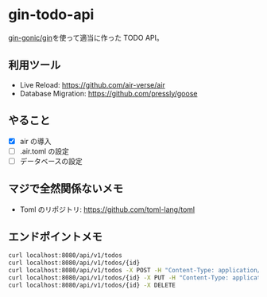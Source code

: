 # gin-todo-api

[gin-gonic/gin](https://github.com/gin-gonic/gin)を使って適当に作った TODO API。

## 利用ツール

- Live Reload: https://github.com/air-verse/air
- Database Migration: https://github.com/pressly/goose

## やること

- [x] air の導入
- [ ] .air.toml の設定
- [ ] データベースの設定

## マジで全然関係ないメモ

- Toml のリポジトリ: https://github.com/toml-lang/toml

## エンドポイントメモ

```sh
curl localhost:8080/api/v1/todos
curl localhost:8080/api/v1/todos/{id}
curl localhost:8080/api/v1/todos -X POST -H "Content-Type: application/json" -d '{"title": "title3", "content": "content3", "done": false}'
curl localhost:8080/api/v1/todos/{id} -X PUT -H "Content-Type: application/json" -d '{"title": "updated title3", "content": "updated content3", "done": true}'
curl localhost:8080/api/v1/todos/{id} -X DELETE
```
